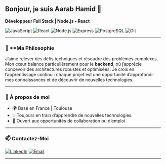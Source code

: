 ## Bonjour, je suis Aarab Hamid 👋

**Développeur Full Stack | Node.js - React**

![JavaScript](https://img.shields.io/badge/JavaScript-F7DF1E?style=for-the-badge&logo=javascript&logoColor=black) ![React](https://img.shields.io/badge/React-61DAFB?style=for-the-badge&logo=react&logoColor=black)   ![Node.js](https://img.shields.io/badge/Node.js-339933?style=for-the-badge&logo=node-dot-js&logoColor=white) ![Express](https://img.shields.io/badge/Express-000000?style=for-the-badge&logo=express&logoColor=white)  ![PostgreSQL](https://img.shields.io/badge/PostgreSQL-316192?style=for-the-badge&logo=postgresql&logoColor=white)   ![Git](https://img.shields.io/badge/Git-F05032?style=for-the-badge&logo=git&logoColor=white) 

---
### 💪 **Ma Philosophie
J’aime relever des défis techniques et résoudre des problèmes complexes. Mon cœur balance particulièrement pour le **backend**, où j’apprécie concevoir des architectures robustes et optimisées. Je crois en l’apprentissage continu : chaque projet est une opportunité d’approfondir mes connaissances et de découvrir de nouvelles technologies.

---

### 🎯 **À propos de moi**
- 🌍 Basé en France | Toulouse
- 💡 Toujours en train d’apprendre de nouvelles technologies
- 🚀 Ouvert aux opportunités de collaboration ou d’emploi

---

### 📫 **Contactez-Moi**
[![LinkedIn](https://img.shields.io/badge/LinkedIn-0077B5?style=for-the-badge&logo=linkedin&logoColor=white)](https://www.linkedin.com/in/hamid-aarab-5b1216338)
[![Email](https://img.shields.io/badge/Email-D14836?style=for-the-badge&logo=gmail&logoColor=white)](mailto\:hamid.aa@outlook.com)

---


<!--
**aarabhamid/aarabhamid** is a ✨ _special_ ✨ repository because its `README.md` (this file) appears on your GitHub profile.

Here are some ideas to get you started:

- 🔭 I’m currently working on ...
- 🌱 I’m currently learning ...
- 👯 I’m looking to collaborate on ...
- 🤔 I’m looking for help with ...
- 💬 Ask me about ...
- 📫 How to reach me: ...
- 😄 Pronouns: ...
- ⚡ Fun fact: ...
-->
